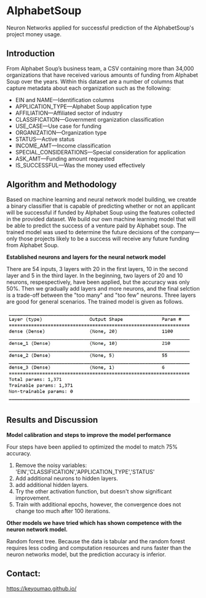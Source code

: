 # AlphabetSoup
Neuron Networks applied for successful prediction of the AlphabetSoup's project money usage.

## Introduction

From Alphabet Soup’s business team, a CSV containing more than 34,000 organizations that have received various amounts of funding from Alphabet Soup over the years. Within this dataset are a number of columns that capture metadata about each organization such as the following:
- EIN and NAME—Identification columns
- APPLICATION_TYPE—Alphabet Soup application type
- AFFILIATION—Affiliated sector of industry
- CLASSIFICATION—Government organization classification
- USE_CASE—Use case for funding
- ORGANIZATION—Organization type
- STATUS—Active status
- INCOME_AMT—Income classification
- SPECIAL_CONSIDERATIONS—Special consideration for application
- ASK_AMT—Funding amount requested
- IS_SUCCESSFUL—Was the money used effectively

## Algorithm and Methodology
Based on machine learning and neural network model building, we creatde a binary classifier that is capable of predicting whether or not an applicant will be successful if funded by Alphabet Soup using the features collected in the provided dataset. We build our own machine learning model that will be able to predict the success of a venture paid by Alphabet soup. The trained model was used to determine the future decisions of the company—only those projects likely to be a success will receive any future funding from Alphabet Soup.

**Established neurons and layers for the neural network model**

There are 54 inputs, 3 layers with 20 in the first layers, 10 in the second layer and 5 in the third layer. 
In the beginning, two layers of 20 and 10 neurons, respespectively, have been applied, but the accuracy was only 50%.
Then we gradually add layers and more neurons, and the final selction is a trade-off between the "too many" and "too few" neurons. Three layers are good for general scenarios. The trained model is given as follows.

![Neuron network model](https://github.com/keyoumao/AlphabetSoup/blob/master/Capture.JPG)

## Results and Discussion
**Model calibration and steps to improve the model performance**

Four steps have been applied to optimized the model to match 75% accuracy.
1. Remove the noisy variables: 'EIN','CLASSIFICATION','APPLICATION_TYPE','STATUS'
2. Add additional neurons to hidden layers.
3. add additional hidden layers.
4. Try the other activation function, but doesn't show significant improvement.
5. Train with additional epochs, however, the convergence does not change too much after 100 iterations. 

**Other models we have tried which has shown competence with the neuron network model.**

Random forest tree. Because the data is tabular and the random forest requires less coding and computation resources and runs faster than the neuron networks model, but the prediction accuracy is inferior. 


## Contact:
https://keyoumao.github.io/
